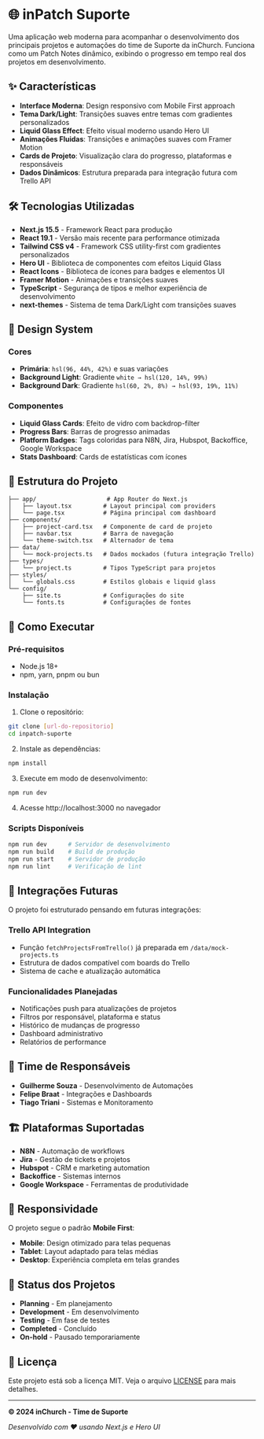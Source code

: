 # 🌐 inPatch Suporte

Uma aplicação web moderna para acompanhar o desenvolvimento dos principais projetos e automações do time de Suporte da inChurch. Funciona como um Patch Notes dinâmico, exibindo o progresso em tempo real dos projetos em desenvolvimento.

## ✨ Características

- **Interface Moderna**: Design responsivo com Mobile First approach
- **Tema Dark/Light**: Transições suaves entre temas com gradientes personalizados
- **Liquid Glass Effect**: Efeito visual moderno usando Hero UI
- **Animações Fluidas**: Transições e animações suaves com Framer Motion
- **Cards de Projeto**: Visualização clara do progresso, plataformas e responsáveis
- **Dados Dinâmicos**: Estrutura preparada para integração futura com Trello API

## 🛠️ Tecnologias Utilizadas

- **Next.js 15.5** - Framework React para produção
- **React 19.1** - Versão mais recente para performance otimizada
- **Tailwind CSS v4** - Framework CSS utility-first com gradientes personalizados
- **Hero UI** - Biblioteca de componentes com efeitos Liquid Glass
- **React Icons** - Biblioteca de ícones para badges e elementos UI
- **Framer Motion** - Animações e transições suaves
- **TypeScript** - Segurança de tipos e melhor experiência de desenvolvimento
- **next-themes** - Sistema de tema Dark/Light com transições suaves

## 🎨 Design System

### Cores
- **Primária**: `hsl(96, 44%, 42%)` e suas variações
- **Background Light**: Gradiente `white → hsl(120, 14%, 99%)`
- **Background Dark**: Gradiente `hsl(60, 2%, 8%) → hsl(93, 19%, 11%)`

### Componentes
- **Liquid Glass Cards**: Efeito de vidro com backdrop-filter
- **Progress Bars**: Barras de progresso animadas
- **Platform Badges**: Tags coloridas para N8N, Jira, Hubspot, Backoffice, Google Workspace
- **Stats Dashboard**: Cards de estatísticas com ícones

## 📂 Estrutura do Projeto

```
├── app/                    # App Router do Next.js
│   ├── layout.tsx         # Layout principal com providers
│   └── page.tsx           # Página principal com dashboard
├── components/            
│   ├── project-card.tsx   # Componente de card de projeto
│   ├── navbar.tsx         # Barra de navegação
│   └── theme-switch.tsx   # Alternador de tema
├── data/
│   └── mock-projects.ts   # Dados mockados (futura integração Trello)
├── types/
│   └── project.ts         # Tipos TypeScript para projetos
├── styles/
│   └── globals.css        # Estilos globais e liquid glass
└── config/
    ├── site.ts            # Configurações do site
    └── fonts.ts           # Configurações de fontes
```

## 🚀 Como Executar

### Pré-requisitos
- Node.js 18+ 
- npm, yarn, pnpm ou bun

### Instalação

1. Clone o repositório:
```bash
git clone [url-do-repositorio]
cd inpatch-suporte
```

2. Instale as dependências:
```bash
npm install
```

3. Execute em modo de desenvolvimento:
```bash
npm run dev
```

4. Acesse http://localhost:3000 no navegador

### Scripts Disponíveis

```bash
npm run dev      # Servidor de desenvolvimento
npm run build    # Build de produção
npm run start    # Servidor de produção
npm run lint     # Verificação de lint
```

## 🔮 Integrações Futuras

O projeto foi estruturado pensando em futuras integrações:

### Trello API Integration
- Função `fetchProjectsFromTrello()` já preparada em `/data/mock-projects.ts`
- Estrutura de dados compatível com boards do Trello
- Sistema de cache e atualização automática

### Funcionalidades Planejadas
- Notificações push para atualizações de projetos
- Filtros por responsável, plataforma e status
- Histórico de mudanças de progresso
- Dashboard administrativo
- Relatórios de performance

## 👥 Time de Responsáveis

- **Guilherme Souza** - Desenvolvimento de Automações
- **Felipe Braat** - Integrações e Dashboards
- **Tiago Triani** - Sistemas e Monitoramento

## 🏗️ Plataformas Suportadas

- **N8N** - Automação de workflows
- **Jira** - Gestão de tickets e projetos
- **Hubspot** - CRM e marketing automation
- **Backoffice** - Sistemas internos
- **Google Workspace** - Ferramentas de produtividade

## 📱 Responsividade

O projeto segue o padrão **Mobile First**:
- **Mobile**: Design otimizado para telas pequenas
- **Tablet**: Layout adaptado para telas médias
- **Desktop**: Experiência completa em telas grandes

## 🎯 Status dos Projetos

- **Planning** - Em planejamento
- **Development** - Em desenvolvimento
- **Testing** - Em fase de testes
- **Completed** - Concluído
- **On-hold** - Pausado temporariamente

## 📄 Licença

Este projeto está sob a licença MIT. Veja o arquivo [LICENSE](LICENSE) para mais detalhes.

---

**© 2024 inChurch - Time de Suporte**

*Desenvolvido com ❤️ usando Next.js e Hero UI*